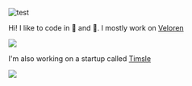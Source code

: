 ![test](https://hits.seeyoufarm.com/api/count/incr/badge.svg?url=https://github.com/AngelOnFira)

Hi! I like to code in :crab: and :snake:. I mostly work on [Veloren](https://veloren.net)

![](https://media.discordapp.net/attachments/539518074106413056/730527192882348092/image.jpg)

I'm also working on a startup called [Timsle](https://timsle.com)

![](https://media.discordapp.net/attachments/444005079410802699/730558924486475786/t5f064fca119e1.png)
